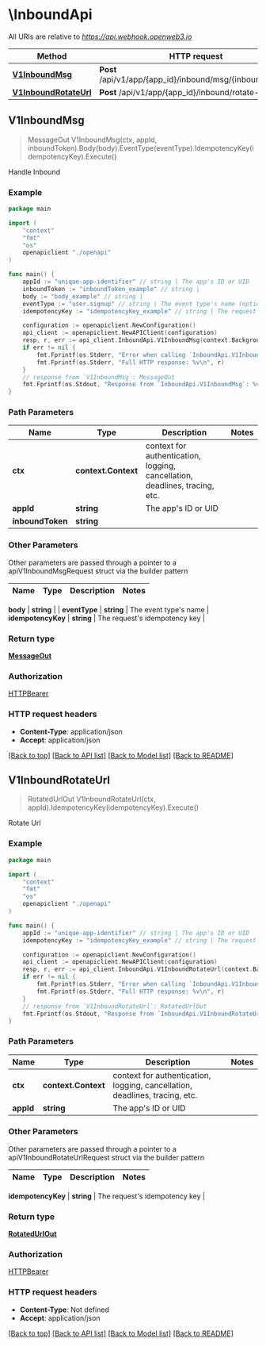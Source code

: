 # \InboundApi

All URIs are relative to *https://api.webhook.openweb3.io*

Method | HTTP request | Description
------------- | ------------- | -------------
[**V1InboundMsg**](InboundApi.md#V1InboundMsg) | **Post** /api/v1/app/{app_id}/inbound/msg/{inbound_token} | Handle Inbound
[**V1InboundRotateUrl**](InboundApi.md#V1InboundRotateUrl) | **Post** /api/v1/app/{app_id}/inbound/rotate-url | Rotate Url



## V1InboundMsg

> MessageOut V1InboundMsg(ctx, appId, inboundToken).Body(body).EventType(eventType).IdempotencyKey(idempotencyKey).Execute()

Handle Inbound



### Example

```go
package main

import (
    "context"
    "fmt"
    "os"
    openapiclient "./openapi"
)

func main() {
    appId := "unique-app-identifier" // string | The app's ID or UID
    inboundToken := "inboundToken_example" // string | 
    body := "body_example" // string | 
    eventType := "user.signup" // string | The event type's name (optional)
    idempotencyKey := "idempotencyKey_example" // string | The request's idempotency key (optional)

    configuration := openapiclient.NewConfiguration()
    api_client := openapiclient.NewAPIClient(configuration)
    resp, r, err := api_client.InboundApi.V1InboundMsg(context.Background(), appId, inboundToken).Body(body).EventType(eventType).IdempotencyKey(idempotencyKey).Execute()
    if err != nil {
        fmt.Fprintf(os.Stderr, "Error when calling `InboundApi.V1InboundMsg``: %v\n", err)
        fmt.Fprintf(os.Stderr, "Full HTTP response: %v\n", r)
    }
    // response from `V1InboundMsg`: MessageOut
    fmt.Fprintf(os.Stdout, "Response from `InboundApi.V1InboundMsg`: %v\n", resp)
}
```

### Path Parameters


Name | Type | Description  | Notes
------------- | ------------- | ------------- | -------------
**ctx** | **context.Context** | context for authentication, logging, cancellation, deadlines, tracing, etc.
**appId** | **string** | The app&#39;s ID or UID | 
**inboundToken** | **string** |  | 

### Other Parameters

Other parameters are passed through a pointer to a apiV1InboundMsgRequest struct via the builder pattern


Name | Type | Description  | Notes
------------- | ------------- | ------------- | -------------


 **body** | **string** |  | 
 **eventType** | **string** | The event type&#39;s name | 
 **idempotencyKey** | **string** | The request&#39;s idempotency key | 

### Return type

[**MessageOut**](MessageOut.md)

### Authorization

[HTTPBearer](../README.md#HTTPBearer)

### HTTP request headers

- **Content-Type**: application/json
- **Accept**: application/json

[[Back to top]](#) [[Back to API list]](../README.md#documentation-for-api-endpoints)
[[Back to Model list]](../README.md#documentation-for-models)
[[Back to README]](../README.md)


## V1InboundRotateUrl

> RotatedUrlOut V1InboundRotateUrl(ctx, appId).IdempotencyKey(idempotencyKey).Execute()

Rotate Url



### Example

```go
package main

import (
    "context"
    "fmt"
    "os"
    openapiclient "./openapi"
)

func main() {
    appId := "unique-app-identifier" // string | The app's ID or UID
    idempotencyKey := "idempotencyKey_example" // string | The request's idempotency key (optional)

    configuration := openapiclient.NewConfiguration()
    api_client := openapiclient.NewAPIClient(configuration)
    resp, r, err := api_client.InboundApi.V1InboundRotateUrl(context.Background(), appId).IdempotencyKey(idempotencyKey).Execute()
    if err != nil {
        fmt.Fprintf(os.Stderr, "Error when calling `InboundApi.V1InboundRotateUrl``: %v\n", err)
        fmt.Fprintf(os.Stderr, "Full HTTP response: %v\n", r)
    }
    // response from `V1InboundRotateUrl`: RotatedUrlOut
    fmt.Fprintf(os.Stdout, "Response from `InboundApi.V1InboundRotateUrl`: %v\n", resp)
}
```

### Path Parameters


Name | Type | Description  | Notes
------------- | ------------- | ------------- | -------------
**ctx** | **context.Context** | context for authentication, logging, cancellation, deadlines, tracing, etc.
**appId** | **string** | The app&#39;s ID or UID | 

### Other Parameters

Other parameters are passed through a pointer to a apiV1InboundRotateUrlRequest struct via the builder pattern


Name | Type | Description  | Notes
------------- | ------------- | ------------- | -------------

 **idempotencyKey** | **string** | The request&#39;s idempotency key | 

### Return type

[**RotatedUrlOut**](RotatedUrlOut.md)

### Authorization

[HTTPBearer](../README.md#HTTPBearer)

### HTTP request headers

- **Content-Type**: Not defined
- **Accept**: application/json

[[Back to top]](#) [[Back to API list]](../README.md#documentation-for-api-endpoints)
[[Back to Model list]](../README.md#documentation-for-models)
[[Back to README]](../README.md)

